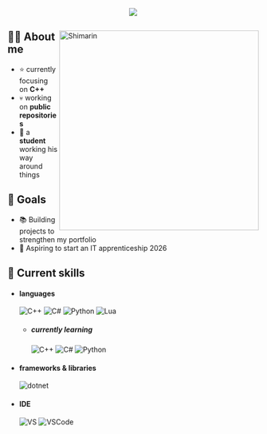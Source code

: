 <p align = center ><img src="https://imgur.com/SZalnVM.png"> </p>

<div>

<img align="right" width="400" alt="Shimarin" src="https://imgur.com/VuSI7Ik.png"/>

<h2> 🙋‍♂️ About me </h2>
  
- ⭐ currently focusing on **C++**
- 💀 working on **public repositories**
- 👾 a **student** working his way around things

<h2> 🚀 Goals </h2>

- 📚 Building projects to strengthen my portfolio
- 🎯 Aspiring to start an IT apprenticeship 2026
  
<h2> 🧠 Current skills </h2>
  
- <h4> languages </h4>
  <img src = "https://img.shields.io/badge/C%2B%2B-00599C?style=for-the-badge&logo=c%2B%2B&logoColor=white" alt = "C++" />
  <img src = "https://img.shields.io/badge/C%23-239120?style=for-the-badge&logo=csharp&logoColor=white" alt = "C#" />
  <img src = "https://img.shields.io/badge/Python-FFD43B?style=for-the-badge&logo=python&logoColor=blue" alt = "Python" />
  <img src = "https://img.shields.io/badge/Lua-2C2D72?style=for-the-badge&logo=lua&logoColor=white" alt = "Lua" />
  
  - <h5> currently learning </h5>
      <img src = "https://img.shields.io/badge/C%2B%2B-00599C?style=for-the-badge&logo=c%2B%2B&logoColor=white" alt = "C++" />
      <img src = "https://img.shields.io/badge/C%23-239120?style=for-the-badge&logo=csharp&logoColor=white" alt = "C#" />
      <img src = "https://img.shields.io/badge/Python-FFD43B?style=for-the-badge&logo=python&logoColor=blue" alt = "Python" />
  
- <h4> frameworks & libraries </h4>
  <img src = "https://img.shields.io/badge/.NET-512BD4?style=for-the-badge&logo=dotnet&logoColor=white" alt = "dotnet" />

- <h4> IDE  </h4>
  <img src = "https://img.shields.io/badge/Visual_Studio-5C2D91?style=for-the-badge&logo=visual%20studio&logoColor=white" alt = "VS" />
  <img src = "https://img.shields.io/badge/Visual_Studio_Code-0078D4?style=for-the-badge&logo=visual%20studio%20code&logoColor=white" alt = "VSCode" />
  
  </br></br>
